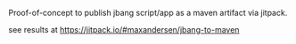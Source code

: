 Proof-of-concept to publish jbang script/app as a maven artifact via jitpack.

see results at https://jitpack.io/#maxandersen/jbang-to-maven
